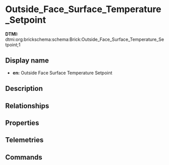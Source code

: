 # Outside_Face_Surface_Temperature_Setpoint
**DTMI:** dtmi:org:brickschema:schema:Brick:Outside_Face_Surface_Temperature_Setpoint;1
## Display name
- **en:** Outside Face Surface Temperature Setpoint
## Description
## Relationships
## Properties
## Telemetries
## Commands
